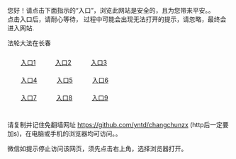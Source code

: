 您好！请点击下面指示的“入口”，浏览此网站是安全的，且为您带来平安。。 <br/>
点击入口后，请耐心等待， 过程中可能会出现无法打开的提示，请忽略，最终会进入网站. </br>

法轮大法在长春<br/>
<div style="padding:10px"><a style="margin:20px" target="_blank" href="https://d11x5iuumxjldc.cloudfront.net/2Qpsp?uvuoftvi" id="ccLink1" rel="nofollow">入口1</a> <a target="_blank" style="margin:20px" href="https://d14bw4m8p4pb4e.cloudfront.net/2Qpsp?aoessro" id="ccLink2" rel="nofollow">入口2</a> <a style="margin:20px" target="_blank" href="https://d12epmv8oh4sn2.cloudfront.net/2Qpsp?vlelght" id="ccLink3" rel="nofollow">入口3</a></div>

<div style="padding:10px" ><a style="margin:20px" target="_blank" href="https://d11x5iuumxjldc.cloudfront.net/2Qpsp?uvuoftvi" id="ccLink4" rel="nofollow">入口4</a> <a style="margin:20px" href="https://d14bw4m8p4pb4e.cloudfront.net/2Qpsp?aoessro" target="_blank" id="ccLink5" rel="nofollow">入口5</a> <a style="margin:20px" href="https://d12epmv8oh4sn2.cloudfront.net/2Qpsp?vlelght" target="_blank" id="ccLink6" rel="nofollow">入口6</a></div>

<div style="padding:10px"><a style="margin:20px" target="_blank" href="https://d11x5iuumxjldc.cloudfront.net/2Qpsp?uvuoftvi" id="ccLink7" rel="nofollow">入口7</a> <a style="margin:20px" href="https://d14bw4m8p4pb4e.cloudfront.net/2Qpsp?aoessro" target="_blank" id="ccLink8" rel="nofollow">入口8</a> <a style="margin:20px" target="_blank" href="https://d12epmv8oh4sn2.cloudfront.net/2Qpsp?vlelght" id="ccLink9" rel="nofollow">入口9</a></div>

<br/>



请复制并记住免翻墙网址 https://github.com/yntd/changchunzx (http后一定要加s)，在电脑或手机的浏览器均可访问。。<br/>

微信如提示停止访问该网页，须先点击右上角，选择浏览器打开。
